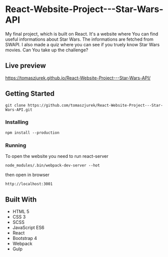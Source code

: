 # React-Website-Project---Star-Wars-API
My final project, which is built on React. It's a website where You can find useful informations about Star Wars. The informations are fetched from SWAPI. I also made a quiz where you can see if you truely know Star Wars movies. Can You take up the challenge?

## Live preview
https://tomaszjurek.github.io/React-Website-Project---Star-Wars-API/


## Getting Started
```
git clone https://github.com/tomaszjurek/React-Website-Project---Star-Wars-API.git
```

### Installing
```
npm install --production
```

### Running
To open the website you need to run react-server
```
node_modules/.bin/webpack-dev-server --hot
```
then open in browser
```
http://localhost:3001
```

## Built With
* HTML 5
* CSS 3
* SCSS
* JavaScript ES6
* React
* Bootstrap 4
* Webpack
* Gulp
